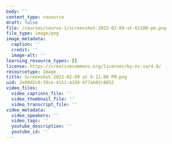 ```yaml
---
body: ''
content_type: resource
draft: false
file: /courses/course-1/screenshot-2023-02-09-at-61100-pm.png
file_type: image/png
image_metadata:
  caption: ''
  credit: ''
  image-alt: ''
learning_resource_types: []
license: https://creativecommons.org/licenses/by-nc-sa/4.0/
resourcetype: Image
title: Screenshot 2023-02-09 at 6.11.00 PM.png
uid: 2e09d2c9-39ce-4151-a158-bf7ab02c8852
video_files:
  video_captions_file: ''
  video_thumbnail_file: ''
  video_transcript_file: ''
video_metadata:
  video_speakers: ''
  video_tags: ''
  youtube_description: ''
  youtube_id: ''
---
```

